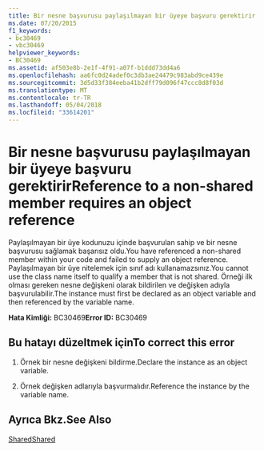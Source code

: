 ```yaml
---
title: Bir nesne başvurusu paylaşılmayan bir üyeye başvuru gerektirir
ms.date: 07/20/2015
f1_keywords:
- bc30469
- vbc30469
helpviewer_keywords:
- BC30469
ms.assetid: af503e8b-2e1f-4f91-a07f-b1ddd73dd4a6
ms.openlocfilehash: aa6fc0d24adef0c3db3ae24479c983abd9ce439e
ms.sourcegitcommit: 3d5d33f384eeba41b2dff79d096f47ccc8d8f03d
ms.translationtype: MT
ms.contentlocale: tr-TR
ms.lasthandoff: 05/04/2018
ms.locfileid: "33614201"
---
```

# <a name="reference-to-a-non-shared-member-requires-an-object-reference"></a><span data-ttu-id="83e5d-102">Bir nesne başvurusu paylaşılmayan bir üyeye başvuru gerektirir</span><span class="sxs-lookup"><span data-stu-id="83e5d-102">Reference to a non-shared member requires an object reference</span></span>
<span data-ttu-id="83e5d-103">Paylaşılmayan bir üye kodunuzu içinde başvurulan sahip ve bir nesne başvurusu sağlamak başarısız oldu.</span><span class="sxs-lookup"><span data-stu-id="83e5d-103">You have referenced a non-shared member within your code and failed to supply an object reference.</span></span> <span data-ttu-id="83e5d-104">Paylaşılmayan bir üye nitelemek için sınıf adı kullanamazsınız.</span><span class="sxs-lookup"><span data-stu-id="83e5d-104">You cannot use the class name itself to qualify a member that is not shared.</span></span> <span data-ttu-id="83e5d-105">Örneği ilk olması gereken nesne değişkeni olarak bildirilen ve değişken adıyla başvurulabilir.</span><span class="sxs-lookup"><span data-stu-id="83e5d-105">The instance must first be declared as an object variable and then referenced by the variable name.</span></span>  
  
 <span data-ttu-id="83e5d-106">**Hata Kimliği:** BC30469</span><span class="sxs-lookup"><span data-stu-id="83e5d-106">**Error ID:** BC30469</span></span>  
  
## <a name="to-correct-this-error"></a><span data-ttu-id="83e5d-107">Bu hatayı düzeltmek için</span><span class="sxs-lookup"><span data-stu-id="83e5d-107">To correct this error</span></span>  
  
1.  <span data-ttu-id="83e5d-108">Örnek bir nesne değişkeni bildirme.</span><span class="sxs-lookup"><span data-stu-id="83e5d-108">Declare the instance as an object variable.</span></span>  
  
2.  <span data-ttu-id="83e5d-109">Örnek değişken adlarıyla başvurmalıdır.</span><span class="sxs-lookup"><span data-stu-id="83e5d-109">Reference the instance by the variable name.</span></span>  
  
## <a name="see-also"></a><span data-ttu-id="83e5d-110">Ayrıca Bkz.</span><span class="sxs-lookup"><span data-stu-id="83e5d-110">See Also</span></span>  
   
   
 [<span data-ttu-id="83e5d-111">Shared</span><span class="sxs-lookup"><span data-stu-id="83e5d-111">Shared</span></span>](../../visual-basic/language-reference/modifiers/shared.md)  

